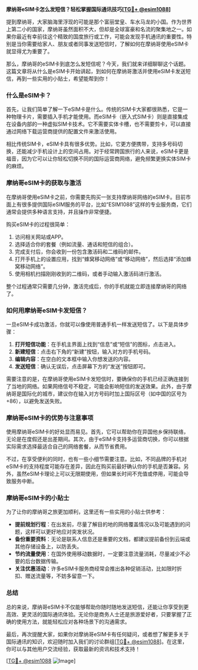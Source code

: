 **摩纳哥eSIM卡怎么发短信？轻松掌握国际通讯技巧[[TG💪+ @esim1088](https://t.me/s/esim1088)]**

提到摩纳哥，大家脑海里浮现的可能是那个富丽堂皇、车水马龙的小国。作为世界上第二小的国家，摩纳哥虽然面积不大，但却是全球富豪和名流的聚集地之一。如果你最近有幸前往这个精致的国度旅行或工作，可能会发现手机通讯的重要性。特别是当你需要给家人、朋友或者同事发送短信时，了解如何在摩纳哥使用eSIM卡就显得尤为重要了。

那么，摩纳哥的eSIM卡到底怎么发短信呢？今天，我们就来详细聊聊这个话题。这篇文章将从什么是eSIM卡开始讲起，到如何在摩纳哥激活并使用eSIM卡发送短信，再到一些实用的小贴士，希望能帮到你！

### **什么是eSIM卡？**

首先，让我们简单了解一下eSIM卡是什么。传统的SIM卡大家都很熟悉，它是一种物理卡片，需要插入手机才能使用。而eSIM卡（嵌入式SIM卡）则是直接集成在设备内部的一种虚拟SIM卡技术。它不需要实体卡槽，也不需要剪卡，可以直接通过网络下载运营商提供的配置文件来激活使用。

相比传统SIM卡，eSIM卡具有很多优势。比如，它更方便携带，支持多号码切换，还能减少手机设计上的空间占用。对于经常跨国旅行的人来说，eSIM卡更是福音，因为它可以让你轻松切换不同的国际运营商网络，避免频繁更换实体SIM卡的麻烦。

### **摩纳哥eSIM卡的获取与激活**

在摩纳哥使用eSIM卡之前，你需要先购买一张支持摩纳哥网络的eSIM卡。目前市面上有很多提供国际eSIM服务的平台，比如“ESIM1088”这样的专业服务商，它们通常会提供多种语言支持，并且操作非常便捷。

购买eSIM卡的过程很简单：
1. 访问相关网站或APP。
2. 选择适合你的套餐（例如流量、通话和短信的组合）。
3. 完成支付后，你会收到一份包含激活码和二维码的邮件。
4. 打开手机上的设置应用，找到“蜂窝移动网络”或“移动网络”，然后选择“添加蜂窝移动网络”。
5. 使用相机扫描刚刚收到的二维码，或者手动输入激活码进行激活。

整个过程通常只需要几分钟，激活完成后，你的手机就能立即连接摩纳哥的网络了。

### **如何用摩纳哥eSIM卡发短信？**

一旦eSIM卡成功激活，你就可以像使用普通手机一样发送短信了。以下是具体步骤：

1. **打开短信功能**：在手机主界面上找到“信息”或“短信”的图标，点击进入。
2. **新建短信**：点击右下角的“新建”按钮，输入对方的手机号码。
3. **编辑内容**：在空白的文本框中输入你想发送的内容。
4. **发送短信**：确认无误后，点击屏幕下方的“发送”按钮即可。

需要注意的是，在摩纳哥使用eSIM卡发短信时，要确保你的手机已经正确连接到了当地的网络。如果网络信号不稳定，可能会影响短信的发送效果。此外，由于摩纳哥是国际化的城市，建议你在输入对方号码时加上国际区号（如中国的区号为+86），以避免发送失败。

### **摩纳哥eSIM卡的优势与注意事项**

使用摩纳哥eSIM卡的好处显而易见。首先，它可以帮助你在异国他乡保持联络，无论是在度假还是出差期间。其次，由于eSIM卡支持多运营商切换，你可以根据实际需求选择最适合自己的网络套餐，从而节省费用。

不过，在享受便利的同时，也有一些小细节需要注意。比如，不同品牌的手机对eSIM卡的支持程度可能存在差异，因此在购买前最好确认你的手机是否兼容。另外，虽然eSIM卡理论上可以无限期使用，但如果长时间不充值或停用，可能会导致服务中断。

### **摩纳哥eSIM卡的小贴士**

为了让你的摩纳哥之旅更加顺利，这里还有一些实用的小贴士供参考：

- **提前规划行程**：在出发前，尽量了解目的地的网络覆盖情况以及可能遇到的问题，这样可以更好地应对突发状况。
- **备份重要资料**：无论是联系人信息还是重要的文档，都建议提前备份到云端或其他存储设备上，以防丢失。
- **节约流量使用**：在国外使用移动数据时，一定要注意流量消耗，尽量减少不必要的后台数据传输。
- **关注优惠活动**：许多eSIM卡服务商经常会推出各种促销活动，比如限时折扣、赠送流量等，不妨多留意一下。

### **总结**

总的来说，摩纳哥eSIM卡不仅能够帮助你随时随地发送短信，还能让你享受到更高效、更灵活的国际通讯体验。无论你是商务人士还是旅游爱好者，只要掌握了正确的使用方法，就能轻松应对各种场景下的沟通需求。

最后，再次提醒大家，如果你对摩纳哥eSIM卡有任何疑问，或者想了解更多关于国际通讯的知识，欢迎随时加入我们的讨论群组[[TG💪+ @esim1088](https://t.me/s/esim1088)]。在这里，你可以与其他用户交流经验，获取最新的资讯和技术支持！

[[TG💪+ @esim1088](https://t.me/s/esim1088) ![Image](https://i.postimg.cc/4NQfJmqS/Snipaste-2025-05-13-00-14-12.png)]